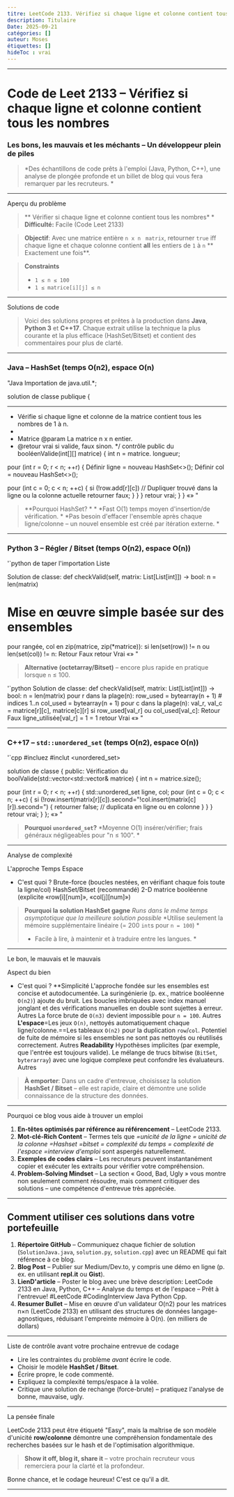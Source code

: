 ```yaml
---
titre: LeetCode 2133. Vérifiez si chaque ligne et colonne contient tous les nombres -
description: Titulaire
Date: 2025-09-21
catégories: []
auteur: Moses
étiquettes: []
hideToc : vrai
---
```

---

# Code de Leet 2133 – Vérifiez si chaque ligne et colonne contient tous les nombres
### Les bons, les mauvais et les méchants – Un développeur plein de piles
> *Des échantillons de code prêts à l'emploi (Java, Python, C++), une analyse de plongée profonde et un billet de blog qui vous fera remarquer par les recruteurs. *

---

Aperçu du problème

> ** Vérifier si chaque ligne et colonne contient tous les nombres* *
> **Difficulté:** Facile (Code Leet 2133)

> **Objectif**:
> Avec une matrice entière `n x n` ` matrix`, retourner `true` iff chaque ligne et chaque colonne contient **all** les entiers de `1` à `n` ** Exactement une fois**.

> **Constraints**
> * `1 ≤ n ≤ 100`
> * `1 ≤ matrice[i][j] ≤ n`

---

Solutions de code

> Voici des solutions propres et prêtes à la production dans **Java**, **Python 3** et **C++17**.
> Chaque extrait utilise la technique la plus courante et la plus efficace (HashSet/Bitset) et contient des commentaires pour plus de clarté.

---

### Java – HashSet (temps O(n2), espace O(n)

"Java
Importation de java.util.*;

solution de classe publique {
***
* Vérifie si chaque ligne et colonne de la matrice contient tous les nombres de 1 à n.
*
* Matrice @param La matrice n x n entier.
* @retour vrai si valide, faux sinon.
*/
contrôle public du booléenValide(int[][] matrice) {
int n = matrice. longueur;

pour (int r = 0; r < n; ++r) {
Définir <integer> ligne = nouveau HashSet<>();
Définir <integer> col = nouveau HashSet<>();

pour (int c = 0; c < n; ++c) {
si (!row.add[r][c])
// Dupliquer trouvé dans la ligne ou la colonne actuelle
retourner faux;
}
}
}
retour vrai;
}
}
«» "

> **Pourquoi HashSet? * *
> *Fast O(1) temps moyen d'insertion/de vérification. *
> *Pas besoin d'effacer l'ensemble après chaque ligne/colonne – un nouvel ensemble est créé par itération externe. *

---

### Python 3 – Régler / Bitset (temps O(n2), espace O(n))

'`python
de taper l'importation Liste

Solution de classe:
def checkValid(self, matrix: List[List[int]]) -> bool:
n = len(matrix)

# Mise en œuvre simple basée sur des ensembles
pour rangée, col en zip(matrice, zip(*matrice)):
si len(set(row)) != n ou len(set(col)) != n:
Retour Faux
retour Vrai
«» "

> **Alternative (octetarray/Bitset)** – encore plus rapide en pratique lorsque `n` ≤ 100.

'`python
Solution de classe:
def checkValid(self, matrix: List[List[int]]) -> bool:
n = len(matrix)
pour r dans la plage(n):
row_used = bytearray(n + 1) # indices 1..n
col_used = bytearray(n + 1)
pour c dans la plage(n):
val_r, val_c = matrice[r][c], matrice[c][r]
si row_used[val_r] ou col_used[val_c]:
Retour Faux
ligne_utilisée[val_r] = 1
= 1
retour Vrai
«» "

---

### C++17 – `std::unordered_set` (temps O(n2), espace O(n))

'`cpp
#incluez <vecteur>
#inclut <unordered_set>

solution de classe {
public:
Vérification du boolValide(std::vector<std::vector<int>& matrice) {
int n = matrice.size();

pour (int r = 0; r < n; ++r) {
std::unordered_set<int> ligne, col;
pour (int c = 0; c < n; ++c) {
si (!row.insert(matrix[r][c]).second="!col.insert(matrix[c][r]).second=") {
retourner false; // duplicata en ligne ou en colonne
}
}
}
retour vrai;
}
};
«» "

> **Pourquoi `unordered_set`?**
> *Moyenne O(1) insérer/vérifier; frais généraux négligeables pour "n ≤ 100". *

---

Analyse de complexité

L'approche Temps Espace
- C'est quoi ?
Brute-force (boucles nestées, en vérifiant chaque fois toute la ligne/col)
HashSet/Bitset (recommandé)
2-D matrice booléenne (explicite «row[i][num]», «col[j][num]»)

> **Pourquoi la solution HashSet gagne**
> *Runs dans le même temps asymptotique que la meilleure solution possible*
> *Utilise seulement la mémoire supplémentaire linéaire (= 200 `int`s pour `n = 100`) *
> * Facile à lire, à maintenir et à traduire entre les langues. *

---

Le bon, le mauvais et le mauvais

Aspect du bien
- C'est quoi ?
**Simplicité L'approche fondée sur les ensembles est concise et autodocumentée. La suringénierie (p. ex., matrice booléenne `O(n2)`) ajoute du bruit. Les boucles imbriquées avec index manuel jonglant et des vérifications manuelles en double sont sujettes à erreur. Autres
La force brute de `O(n3)` devient impossible pour `n = 100`. Autres
**L'espace**=Les jeux `O(n)`, nettoyés automatiquement chaque ligne/colonne.==Les tableaux `O(n2)` pour la duplication `row`/`col`. Potentiel de fuite de mémoire si les ensembles ne sont pas nettoyés ou réutilisés correctement. Autres
**Readability** Hypothèses implicites (par exemple, que l'entrée est toujours valide). Le mélange de trucs bitwise (`BitSet`, `byterarray`) avec une logique complexe peut confondre les évaluateurs. Autres

> **À emporter**:
> Dans un cadre d'entrevue, choisissez la solution **HashSet / Bitset** – elle est rapide, claire et démontre une solide connaissance de la structure des données.

---

Pourquoi ce blog vous aide à trouver un emploi

1. **En-têtes optimisés par référence au référencement** – LeetCode 2133.
2. **Mot-clé-Rich Content** – Termes tels que *=unicité de la ligne* *= unicité de la colonne* *=Hashset* *=bitset* *= complexité du temps* *= complexité de l'espace* *=interview d'emploi* sont aspergés naturellement.
3. **Exemples de codes clairs** – Les recruteurs peuvent instantanément copier et exécuter les extraits pour vérifier votre compréhension.
4. **Problem‐Solving Mindset** – La section « Good, Bad, Ugly » vous montre non seulement comment résoudre, mais comment critiquer des solutions – une compétence d'entrevue très appréciée.

---

## Comment utiliser ces solutions dans votre portefeuille

1. **Répertoire GitHub** – Communiquez chaque fichier de solution (`SolutionJava.java`, `solution.py`, `solution.cpp`) avec un README qui fait référence à ce blog.
2. **Blog Post** – Publier sur Medium/Dev.to, y compris une démo en ligne (p. ex. en utilisant **repl.it** ou **Gist**).
3. **LienD'article** – Poster le blog avec une brève description: LeetCode 2133 en Java, Python, C++ – Analyse du temps et de l'espace – Prêt à l'entrevue! #LeetCode #CodingInterview Java Python Cpp.
4. **Resumer Bullet** – Mise en œuvre d'un validateur O(n2) pour les matrices n×n (LeetCode 2133) en utilisant des structures de données langage-agnostiques, réduisant l'empreinte mémoire à O(n). (en milliers de dollars)

---

Liste de contrôle avant votre prochaine entrevue de codage

- Lire les contraintes du problème *avant* écrire le code.
- Choisir le modèle **HashSet / Bitset**.
- Écrire propre, le code commenté.
- Expliquez la complexité temps/espace à la volée.
- Critique une solution de rechange (force-brute) – pratiquez l'analyse de bonne, mauvaise, ugly.

---

La pensée finale

LeetCode 2133 peut être étiqueté "Easy", mais la maîtrise de son modèle d'unicité **row/colonne** démontre une compréhension fondamentale des recherches basées sur le hash et de l'optimisation algorithmique.

> **Show it off, blog it, share it** – votre prochain recruteur vous remerciera pour la clarté et la profondeur.

Bonne chance, et le codage heureux! C'est ce qu'il a dit.

---